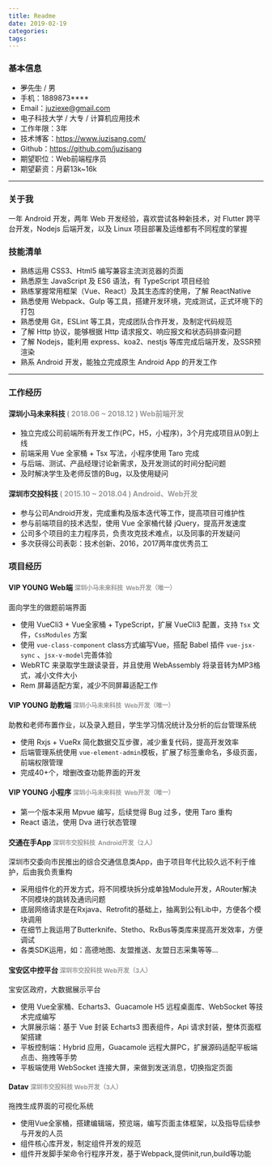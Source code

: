 ```yaml
---
title: Readme
date: 2019-02-19
categories:
tags:
---
```


### 基本信息

 - ~~罗先生~~ / 男
 - 手机：1889873****
 - Email：juziexe@gmail.com
 - 电子科技大学 / 大专 / 计算机应用技术
 - 工作年限：3年
 - 技术博客：https://www.juzisang.com/
 - Github：https://github.com/juzisang
 - 期望职位：Web前端程序员
 - 期望薪资：月薪13k~16k

---

### 关于我

一年 Android 开发，两年 Web 开发经验，喜欢尝试各种新技术，对 Flutter 跨平台开发，Nodejs 后端开发，以及 Linux 项目部署及运维都有不同程度的掌握

### 技能清单

- 熟练运用 CSS3、Html5 编写兼容主流浏览器的页面
- 熟悉原生 JavaScript 及 ES6 语法，有 TypeScript 项目经验
- 熟练掌握常用框架（Vue、React）及其生态库的使用，了解 ReactNative
- 熟悉使用 Webpack、Gulp 等工具，搭建开发环境，完成测试，正式环境下的打包
- 熟悉使用 Git，ESLint 等工具，完成团队合作开发，及制定代码规范
- 了解 Http 协议，能够根据 Http 请求报文、响应报文和状态码排查问题
- 了解 Nodejs，能利用 express、koa2、nestjs 等库完成后端开发，及SSR预渲染
- 熟系 Android 开发，能独立完成原生 Android App 的开发工作

---

### 工作经历

####  深圳小马未来科技   <span style="font-size:14px;color:#999;">( 2018.06 ~ 2018.12 )   Web前端开发</span>
- 独立完成公司前端所有开发工作(PC，H5，小程序)，3个月完成项目从0到上线
- 前端采用 Vue 全家桶 + Tsx 写法，小程序使用 Taro 完成
- 与后端、测试、产品经理讨论新需求，及开发测试的时间分配问题
- 及时解决学生及老师反馈的Bug，以及使用疑问

#### 深圳市交投科技  <span style="font-size:14px;color:#999;"> ( 2015.10 ~ 2018.04 )   Android、Web开发</span>
- 参与公司Android开发，完成重构及版本迭代等工作，提高项目可维护性
- 参与前端项目的技术选型，使用 Vue 全家桶代替  jQuery，提高开发速度
- 公司多个项目的主力程序员，负责攻克技术难点，以及同事的开发疑问
- 多次获得公司表彰：技术创新、2016，2017两年度优秀员工

### 项目经历

#### VIP YOUNG Web端   <span style="font-size:12px;color:#999;">深圳小马未来科技  Web开发（唯一）</span>

面向学生的做题前端界面

- 使用 VueCli3 + Vue全家桶 + TypeScript，扩展 VueCli3 配置，支持 `Tsx` 文件，`CssModules` 方案
- 使用  `vue-class-component` class方式编写Vue，搭配 Babel 插件 `vue-jsx-sync` 、`jsx-v-model`完善体验
- WebRTC 来录取学生跟读录音，并且使用 WebAssembly 将录音转为MP3格式，减小文件大小
- Rem 屏幕适配方案，减少不同屏幕适配工作

#### VIP YOUNG 助教端   <span style="font-size:12px;color:#999;">深圳小马未来科技  Web开发（唯一）</span>

助教和老师布置作业，以及录入题目，学生学习情况统计及分析的后台管理系统

- 使用 Rxjs + VueRx 简化数据交互步骤，减少重复代码，提高开发效率
- 后端管理系统使用 `vue-element-admin`模板，扩展了标签重命名，多级页面，前端权限管理
- 完成40+个，增删改查功能界面的开发


#### VIP YOUNG 小程序   <span style="font-size:12px;color:#999;">深圳小马未来科技  Web开发（唯一）</span>
- 第一个版本采用 Mpvue 编写，后续觉得 Bug 过多，使用 Taro 重构
- React 语法，使用 Dva 进行状态管理

#### 交通在手App   <span style="font-size:12px;color:#999;">深圳市交投科技  Android开发（2人）</span>

深圳市交委向市民推出的综合交通信息类App，由于项目年代比较久远不利于维护，后由我负责重构

- 采用组件化的开发方式，将不同模块拆分成单独Module开发，ARouter解决不同模块的跳转及通讯问题
- 底层网络请求是在Rxjava、Retrofit的基础上，抽离到公有Lib中，方便各个模块调用
- 在细节上我运用了Butterknife、Stetho、RxBus等类库来提高开发效率，方便调试
- 各类SDK运用，如：高德地图、友盟推送、友盟日志采集等等...

#### 宝安区中控平台   <span style="font-size:12px;color:#999;">深圳市交投科技 Web开发（3人）</span>
宝安区政府，大数据展示平台

- 使用 Vue全家桶、Echarts3、Guacamole H5 远程桌面库、WebSocket 等技术完成编写 
- 大屏展示端：基于 Vue 封装 Echarts3 图表组件，Api 请求封装，整体页面框架搭建
- 平板控制端：Hybrid 应用，Guacamole 远程大屏PC，扩展源码适配平板端点击、拖拽等手势
- 平板端使用 WebSocket 连接大屏，来做到发送消息，切换指定页面

#### Datav <span style="font-size:12px;color:#999;">深圳市交投科技 Web开发（3人）</span>

拖拽生成界面的可视化系统

- 使用Vue全家桶，搭建编辑端，预览端，编写页面主体框架，以及指导后续参与开发的人员
- 组件核心库开发，制定组件开发的规范
- 组件开发脚手架命令行程序开发，基于Webpack,提供init,run,build等功能
